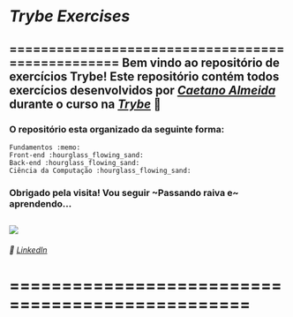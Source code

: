 # *Trybe Exercises*
=================================================
Bem vindo ao repositório de exercícios Trybe! Este repositório contém todos exercícios desenvolvidos por *[Caetano Almeida](https://www.linkedin.com/in/caealmeida/)* durante o curso na *[Trybe](https://www.betrybe.com/)* :rocket:  
---

### O repositório esta organizado da seguinte forma:
    Fundamentos :memo:
    Front-end :hourglass_flowing_sand:	
    Back-end :hourglass_flowing_sand:	
    Ciência da Computação :hourglass_flowing_sand:	


### Obrigado pela visita! Vou seguir ~Passando raiva e~ aprendendo...

![](https://i.pinimg.com/originals/c6/dd/43/c6dd43d4562a8e1a7c51ba3bd597eedc.gif)
---

###### :briefcase: [LinkedIn](https://linkedin.com/in/caealmeida)
# =================================================
